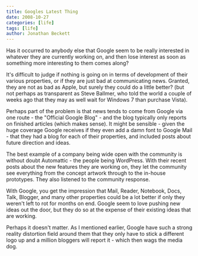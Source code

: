 ```yaml
---
title: Googles Latest Thing
date: 2008-10-27
categories: [life]
tags: [life]
author: Jonathan Beckett
---
```


Has it occurred to anybody else that Google seem to be really interested in whatever they are currently working on, and then lose interest as soon as something more interesting to them comes along?

It's difficult to judge if nothing is going on in terms of development of their various properties, or if they are just bad at communicating news. Granted, they are not as bad as Apple, but surely they could do a little better? (but not perhaps as transparent as Steve Ballmer, who told the world a couple of weeks ago that they may as well wait for Windows 7 than purchase Vista).

Perhaps part of the problem is that news tends to come from Google via one route - the "Official Google Blog" - and the blog typically only reports on finished articles (which makes sense). It might be sensible - given the huge coverage Google receives if they even add a damn font to Google Mail - that they had a blog for each of their properties, and included posts about future direction and ideas.

The best example of a company being wide open with the community is without doubt Automattic - the people being WordPress. With their recent posts about the new features they are working on, they let the community see everything from the concept artwork through to the in-house prototypes. They also listened to the community response.

With Google, you get the impression that Mail, Reader, Notebook, Docs, Talk, Blogger, and many other properties could be a lot better if only they weren't left to rot for months on end. Google seem to love pushing new ideas out the door, but they do so at the expense of their existing ideas that are working.

Perhaps it doesn't matter. As I mentioned earlier, Google have such a strong reality distortion field around them that they only have to stick a different logo up and a million bloggers will report it - which then wags the media dog.